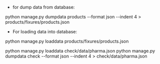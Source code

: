 

- for dump data from database:

python manage.py dumpdata products --format json --indent 4 > products/fixures/products.json


- For loading data into database:

python manage.py loaddata products/fixures/products.json


python manage.py loaddata check/data/pharma.json
python manage.py dumpdata check --format json --indent 4 > check/data/pharma.json
